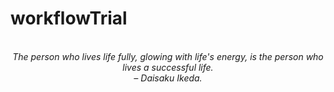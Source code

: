 # workflowTrial
<!-- QUOTE:START -->
<p align="center"><br><i>The person who lives life fully, glowing with life's energy, is the person who lives a successful life.</i><br><i>– Daisaku Ikeda.</i><br></p>
<!-- QUOTE:END -->

